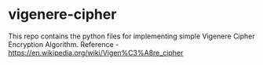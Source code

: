 # vigenere-cipher
This repo contains the python files for implementing simple Vigenere Cipher Encryption Algorithm. 
Reference - https://en.wikipedia.org/wiki/Vigen%C3%A8re_cipher
